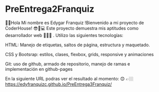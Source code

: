 
# PreEntrega2Franquiz
🖖🏼Hola Mi nombre es Edygar Franquiz
!Bienvenido a mi proyecto de CoderHouse! 😎🤍💻
Este proyecto demuestra mis aptitudes como desarrollador web 👩‍💻🚀 . 
Utilizo las siguientes tecnologías:

HTML: Manejo de etiquetas, saltos de página, estructura y maquetado.

CSS y Bootsrap: estilos, clases, flexbox, grids, responsive y animaciones

Git: uso de github, armado de repositorio, manejo de ramas e implementación en github-pages


En la siguiente URL podras ver el resultado al momento: 😊 👉🏼  https://edyfranquizc.github.io/PreEntrega3Franquiz/
